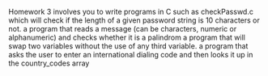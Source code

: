 Homework 3 involves you to write programs in C such as 
checkPasswd.c which will check if the length of a given password string is 10 characters or not.
 a program that reads a message (can be characters, numeric or alphanumeric) and checks whether it is a palindrom
 a program that will swap two variables without the use of any third variable.
 a program that asks the user to enter an international dialing code and then looks it up in the country_codes array 
